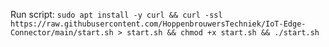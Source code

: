 
Run script:
`sudo apt install -y curl && curl -ssl https://raw.githubusercontent.com/HoppenbrouwersTechniek/IoT-Edge-Connector/main/start.sh > start.sh && chmod +x start.sh && ./start.sh`

